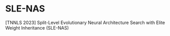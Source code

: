 # SLE-NAS
[TNNLS 2023] Split-Level Evolutionary Neural Architecture Search with Elite Weight Inheritance (SLE-NAS)
